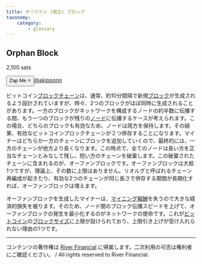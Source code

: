 ```yaml
---
title: オーファン (孤立) ブロック
taxonomy:
    category:
        - glossary
---
```


## Orphan Block
2,100 sats

<div><button class="zap-button" data-npub="npub17d7ham6ucsm2yxuwa9k9th49d44lfa50uk2fq0v2p0jxs2npnyxsaxxt59" data-relays="wss://relay.damus.io,wss://relay.snort.social,wss://nostr.wine,wss://relay.nostr.band">Zap Me ⚡</button><a href="https://twitter.com/akipponn">@akipponn</a></div>

ビットコイン[ブロックチェーン](http://lostinbitcoin.jp.testrs.jp/staging/glossary/blockchain/)は、通常、約10分間隔で新規[ブロック](http://lostinbitcoin.jp.testrs.jp/staging/glossary/block/)が生成されるよう設計されていますが、時々、2つのブロックがほぼ同時に生成されることがあります。一方のブロックがネットワークを構成するノードの約半数に伝播する間、もう一つのブロックが残りの[ノード](http://lostinbitcoin.jp.testrs.jp/staging/glossary/node/)に伝播するケースが考えられます。この場合、どちらのブロックも有効なため、ノードは両方を保持します。その結果、有効なビットコインブロックチェーンが２つ併存することになります。マイナーはどちらか一方のチェーンにブロックを追加していくので、最終的には、一方のチェーンが他方より長くなります。この時点で、全てのノードは長い方を正当なチェーンとみなして残し、短い方のチェーンを破棄します。この破棄されたチェーンに含まれるのが、オーファンブロックです。オーファンブロックは大抵1つですが、理論上、その数に上限はありません。リオルグと呼ばれるチェーン再編成が起きたり、有効な2つのチェーンが同じ長さで併存する期間が長期化すれば、オーファンブロックは増えます。

オーファンブロックを生成したマイナーは、[マイニング報酬](http://lostinbitcoin.jp.testrs.jp/staging/glossary/block_reward/)を失うので大きな経済的損失を被ります。そのため、ノード間のブロック伝播スピードを上げて、オーファンブロックの発生を最小化するのがネットワークの使命です。これが[ビットコイン](http://lostinbitcoin.jp.testrs.jp/staging/glossary/bitcoin/)の[ブロックサイズ](http://lostinbitcoin.jp.testrs.jp/staging/glossary/block_size/)に上限が設けられており、上限引き上げが受け入れられない理由の1つです。

---
コンテンツの著作権は [River Financial](https://river.com/) に帰属します。二次利用の可否は権利者にご確認ください。 / All rights reserved to River Financial.
